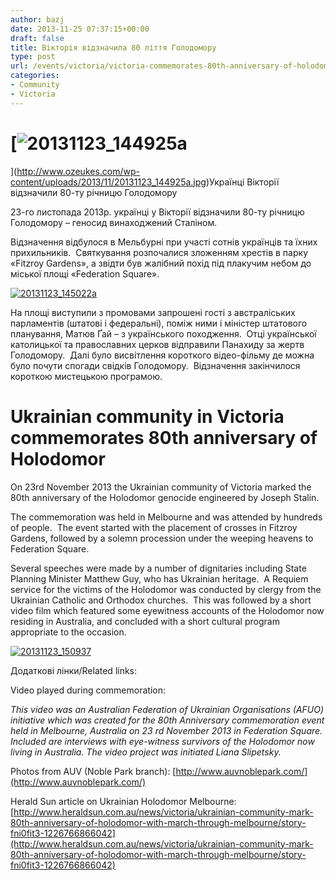 ```yaml
---
author: bazj
date: 2013-11-25 07:37:15+00:00
draft: false
title: Вікторія відзначила 80 ліття Голодомору
type: post
url: /events/victoria/victoria-commemorates-80th-anniversary-of-holodomor/
categories:
- Community
- Victoria
---
```


# [![20131123_144925a](http://www.ozeukes.com/wp-content/uploads/2013/11/20131123_144925a.jpg)
](http://www.ozeukes.com/wp-content/uploads/2013/11/20131123_144925a.jpg)Українці Вікторії відзначили 80-ту річницю Голодомору


23-го листопада 2013р. українці у Вікторії відзначили 80-ту річницю Голодомору – геносид винаходжений Сталіном.

Відзначення відбулося в Мельбурні при участі сотнів українців та їхних прихильників.  Святкування розпочалися зложенням хрестів в парку «Fitzroy Gardens», а звідти був жалібний похід під плакучим небом до міської площі «Federation Square».

[![20131123_145022a](http://www.ozeukes.com/wp-content/uploads/2013/11/20131123_145022a.jpg)
](http://www.ozeukes.com/wp-content/uploads/2013/11/20131123_145022a.jpg)

На площі виступили з промовами запрошені гості з австраліських парламентів (штатові і федеральні), поміж ними і міністер штатового планування, Матюв Ґай – з українського походження.  Отці української католицької та православних церков відправили Панахиду за жертв Голодомору.  Далі було висвітлення короткого відео-фільму де можна було почути спогади свідків Голодомору.  Відзначення закінчилося короткою мистецькою програмою.


# Ukrainian community in Victoria commemorates 80th anniversary of Holodomor


On 23rd November 2013 the Ukrainian community of Victoria marked the 80th anniversary of the Holodomor genocide engineered by Joseph Stalin.

The commemoration was held in Melbourne and was attended by hundreds of people.  The event started with the placement of crosses in Fitzroy Gardens, followed by a solemn procession under the weeping heavens to Federation Square.

Several speeches were made by a number of dignitaries including State Planning Minister Matthew Guy, who has Ukrainian heritage.  A Requiem service for the victims of the Holodomor was conducted by clergy from the Ukrainian Catholic and Orthodox churches.  This was followed by a short video film which featured some eyewitness accounts of the Holodomor now residing in Australia, and concluded with a short cultural program appropriate to the occasion.

[![20131123_150937](http://www.ozeukes.com/wp-content/uploads/2013/11/20131123_150937.jpg)
](http://www.ozeukes.com/wp-content/uploads/2013/11/20131123_150937.jpg)

Додаткові лінки/Related links:

Video played during commemoration: 



_This video was an Australian Federation of Ukrainian Organisations (AFUO) initiative which was created for the 80th Anniversary commemoration event held in Melbourne, Australia on 23 rd November 2013 in Federation Square.
Included are interviews with eye-witness survivors of the Holodomor now living in Australia.
The video project was initiated Liana Slipetsky._

Photos from AUV (Noble Park branch): [http://www.auvnoblepark.com/](http://www.auvnoblepark.com/)

Herald Sun article on Ukrainian Holodomor Melbourne: [http://www.heraldsun.com.au/news/victoria/ukrainian-community-mark-80th-anniversary-of-holodomor-with-march-through-melbourne/story-fni0fit3-1226766866042](http://www.heraldsun.com.au/news/victoria/ukrainian-community-mark-80th-anniversary-of-holodomor-with-march-through-melbourne/story-fni0fit3-1226766866042)
